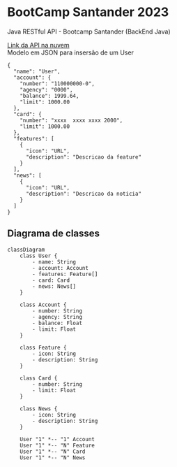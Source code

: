 # BootCamp Santander 2023
Java RESTful API - Bootcamp Santander (BackEnd Java)

[Link da API na nuvem](https://bcs-2023-api-prod.up.railway.app/swagger-ui/index.html#/)<br>
Modelo em JSON para insersão de um User
```
{
  "name": "User",
  "account": {
    "number": "110000000-0",
    "agency": "0000",
    "balance": 1999.64,
    "limit": 1000.00
  },
  "card": {
    "number": "xxxx  xxxx xxxx 2000",
    "limit": 1000.00
  },
  "features": [
    {
      "icon": "URL",
      "description": "Descricao da feature"
    }
  ],
  "news": [
    {
      "icon": "URL",
      "description": "Descricao da noticia"
    }
  ]
}
```

## Diagrama de classes

```mermaid
classDiagram
    class User {
        - name: String
        - account: Account
        - features: Feature[]
        - card: Card
        - news: News[]
    }
    
    class Account {
        - number: String
        - agency: String
        - balance: Float
        - limit: Float
    }
    
    class Feature {
        - icon: String
        - description: String
    }
    
    class Card {
        - number: String
        - limit: Float
    }
    
    class News {
        - icon: String
        - description: String
    }
    
    User "1" *-- "1" Account
    User "1" *-- "N" Feature
    User "1" *-- "N" Card
    User "1" *-- "N" News
```
